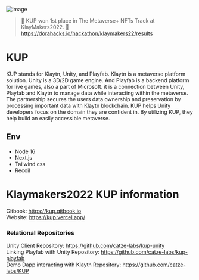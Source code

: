 ![image](https://user-images.githubusercontent.com/65929678/202863644-a3d8c0fb-a2d9-400c-8928-2ad47cb6871a.png)

> 🎉 KUP won 1st place in The Metaverse+ NFTs Track at KlayMakers2022. 🎉  
> https://dorahacks.io/hackathon/klaymakers22/results


# KUP

KUP stands for Klaytn, Unity, and Playfab.
Klaytn is a metaverse platform solution. Unity is a 3D/2D game engine. And Playfab is a backend platform for live games, also a part of Microsoft.
it is a connection between Unity, Playfab and Klaytn to manage data while interacting within the metaverse. The partnership secures the users data ownership and preservation by processing important data with Klaytn blockchain.
KUP helps Unity developers focus on the domain they are confident in. By utilizing KUP, they help build an easily accessible metaverse.

## Env

- Node 16
- Next.js
- Tailwind css
- Recoil


# Klaymakers2022 KUP information <br/>
Gitbook: https://kup.gitbook.io <br/>
Website: https://kup.vercel.app/ <br/>

### **Relational Repositories**<br/>
Unity Client Repository: https://github.com/catze-labs/kup-unity<br/>
Linking Playfab with Unity Repository: https://github.com/catze-labs/kup-playfab<br/>
Demo Dapp interacting with Klaytn Repository: https://github.com/catze-labs/KUP<br/>



